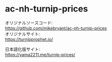 # ac-nh-turnip-prices
オリジナルソースコード:  
https://github.com/mikebryant/ac-nh-turnip-prices  
オリジナルサイト:  
https://turnipprophet.io/

日本語化版サイト:  
https://yama2211.me/turnip-prices/
